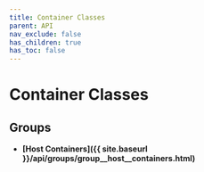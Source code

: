 ```yaml
---
title: Container Classes
parent: API
nav_exclude: false
has_children: true
has_toc: false
---
```


# Container Classes

## Groups

* **[Host Containers]({{ site.baseurl }}/api/groups/group__host__containers.html)**

<code class="doxybook">
</code>


